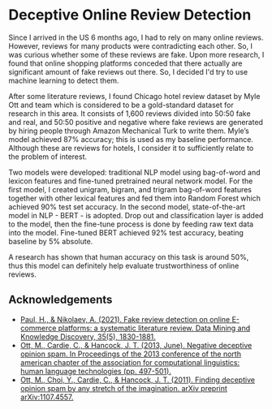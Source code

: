 
# Deceptive Online Review Detection

Since I arrived in the US 6 months ago, I had to rely on many online reviews. However, reviews for many products were contradicting each other. So, I was curious whether some of these reviews are fake. Upon more research, I found that online shopping platforms conceded that there actually are significant amount of fake reviews out there. So, I decided I'd try to use machine learning to detect them.

After some literature reviews, I found Chicago hotel review dataset by Myle Ott and team which is considered to be a gold-standard dataset for research in this area. It consists of 1,600 reviews divided into 50:50 fake and real, and 50:50 positive and negative where fake reviews are generated by hiring people through Amazon Mechanical Turk to write them. Myle’s model achieved 87% accuracy; this is used as my baseline performance. Although these are reviews for hotels, I consider it to sufficiently relate to the problem of interest.

Two models were developed: traditional NLP model using bag-of-word and lexicon features and fine-tuned pretrained neural network model. For the first model, I created unigram, bigram, and trigram bag-of-word features together with other lexical features and fed them into Random Forest which achieved 90% test set accuracy. In the second model, state-of-the-art model in NLP - BERT - is adopted. Drop out and classification layer is added to the model, then the fine-tune process is done by feeding raw text data into the model. Fine-tuned BERT achieved 92% test accuracy, beating baseline by 5% absolute. 

A research has shown that human accuracy on this task is around 50%, thus this model can definitely help evaluate trustworthiness of online reviews.

## Acknowledgements

 - [Paul, H., & Nikolaev, A. (2021). Fake review detection on online E-commerce platforms: a systematic literature review. Data Mining and Knowledge Discovery, 35(5), 1830-1881.](https://link.springer.com/article/10.1007/s10618-021-00772-6)
 - [Ott, M., Cardie, C., & Hancock, J. T. (2013, June). Negative deceptive opinion spam. In Proceedings of the 2013 conference of the north american chapter of the association for computational linguistics: human language technologies (pp. 497-501).](https://aclanthology.org/N13-1053.pdf)
 - [Ott, M., Choi, Y., Cardie, C., & Hancock, J. T. (2011). Finding deceptive opinion spam by any stretch of the imagination. arXiv preprint arXiv:1107.4557.](https://arxiv.org/abs/1107.4557)
 

